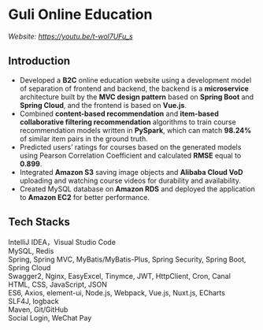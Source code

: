 # Guli Online Education

*Website: https://youtu.be/t-wol7UFu_s*  

## Introduction
* Developed a **B2C** online education website using a development model of separation of frontend and backend, the backend is a **microservice** architecture built by the **MVC design pattern** based on **Spring Boot** and **Spring Cloud**, and the frontend is based on **Vue.js**.
* Combined **content-based recommendation** and **item-based collaborative filtering recommendation** algorithms to train course recommendation models written in **PySpark**, which can match **98.24%** of similar item pairs in the ground truth.
* Predicted users’ ratings for courses based on the generated models using Pearson Correlation Coefficient and calculated **RMSE** equal to **0.899**.
* Integrated **Amazon S3** saving image objects and **Alibaba Cloud VoD** uploading and watching course videos for durability and availability.
* Created MySQL database on **Amazon RDS** and deployed the application to **Amazon EC2** for better performance.

## Tech Stacks
IntelliJ IDEA，Visual Studio Code  
MySQL, Redis  
Spring, Spring MVC, MyBatis/MyBatis-Plus, Spring Security, Spring Boot, Spring Cloud  
Swagger2, Nginx, EasyExcel, Tinymce, JWT, HttpClient, Cron, Canal  
HTML, CSS, JavaScript, JSON  
ES6, Axios, element-ui, Node.js, Webpack, Vue.js, Nuxt.js, ECharts  
SLF4J, logback  
Maven, Git/GitHub  
Social Login, WeChat Pay  
